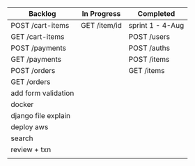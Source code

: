| Backlog             | In Progress  | Completed        |
| ------------------- | ------------ | ---------------- |
| POST /cart-items    | GET /item/id | sprint 1 - 4-Aug |
| GET /cart-items     |              | POST /users      |
| POST /payments      |              | POST /auths      |
| GET /payments       |              | POST /items      |
| POST /orders        |              | GET /items       |
| GET /orders         |              |                  |
| add form validation |              |                  |
| docker              |              |                  |
| django file explain |              |                  |
| deploy aws          |              |                  |
| search              |              |                  |
| review + txn        |              |                  |
|                     |              |                  |
